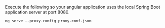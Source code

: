 Execute the following so your angular application uses the local Spring Boot application server at port 8080.

`ng serve —-proxy-config proxy.conf.json`